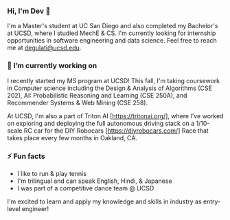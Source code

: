 ### Hi, I'm Dev 👋

I'm a Master's student at UC San Diego and also completed my Bachelor's at UCSD, where I studied MechE & CS. I'm currently looking for internship opportunities in software engineering and data science. Feel free to reach me at degulati@ucsd.edu.

### 🔭 I’m currently working on

I recently started my MS program at UCSD! This fall, I'm taking coursework in Computer science including the Design & Analysis of Algorithms (CSE 202), AI: Probabilistic Reasoning and Learning (CSE 250A), and Recommender Systems & Web Mining (CSE 258). 

At UCSD, I'm also a part of Triton AI [https://tritonai.org/], where I've worked on exploring and deploying the full autonomous driving stack on a 1/10-scale RC car for the DIY Robocars [https://diyrobocars.com/] Race that takes place every few months in Oakland, CA. 

### ⚡ Fun facts

* I like to run & play tennis
* I'm trilingual and can speak English, Hindi, & Japanese
* I was part of a competitive dance team @ UCSD

I'm excited to learn and apply my knowledge and skills in industry as entry-level engineer!

<!--
**degulati/degulati** is a ✨ _special_ ✨ repository because its `README.md` (this file) appears on your GitHub profile.

Here are some ideas to get you started:

- 🔭 I’m currently working on ...
- 🌱 I’m currently learning ...
- 👯 I’m looking to collaborate on ...
- 🤔 I’m looking for help with ...
- 💬 Ask me about ...
- 📫 How to reach me: ...
- 😄 Pronouns: ...
- ⚡ Fun fact: ...
-->
